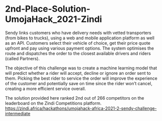 # 2nd-Place-Solution-UmojaHack_2021-Zindi
Sendy links customers who have delivery needs with vetted transporters (from bikes to trucks), using a web and mobile application platform as well as an API. Customers select their vehicle of choice, get their price quote upfront and pay using various payment options. The system optimises the route and dispatches the order to the closest available drivers and riders (called Partners). 

The objective of this challenge was to create a machine learning model that will predict whether a rider will accept, decline or ignore an order sent to them. Picking the best rider to service the order will improve the experience of the customer and potentially save on time since the rider won’t cancel, creating a more efficient service overall.

The solution provided here ranked 2nd out of 266 competitors on the leaderboard on the Zindi Competitions platform. 
https://zindi.africa/hackathons/umojahack-africa-2021-2-sendy-challenge-intermediate

